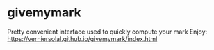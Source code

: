 # givemymark
Pretty convenient interface used to quickly compute your mark
Enjoy: https://verniersolal.github.io/givemymark/index.html
